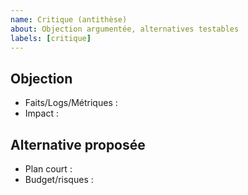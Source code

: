 ```yaml
---
name: Critique (antithèse)
about: Objection argumentée, alternatives testables
labels: [critique]
---
```

## Objection
- Faits/Logs/Métriques :
- Impact :

## Alternative proposée
- Plan court :
- Budget/risques :
